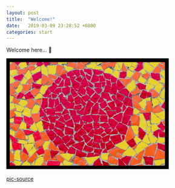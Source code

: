 ```yaml
---
layout: post
title:  "Welcome!"
date:   2019-03-09 23:28:52 +0800
categories: start
---
```

Welcome here... :wave:

![Yeah](/images/pattern.png)

[pic-source]

[pic-source]: https://unsplash.com/photos/dX6fXsH7ovA

